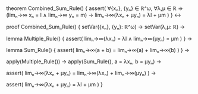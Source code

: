 theorem Combined_Sum_Rule() {
  assert(
    ∀{xₙ}, {yₙ} ∈ ℝ^ω, ∀λ,μ ∈ ℝ ⇒
    (limₙ→∞ xₙ = l ∧ limₙ→∞ yₙ = m) →
    limₙ→∞(λxₙ + μyₙ) = λl + μm
  )
} ↔

proof Combined_Sum_Rule() {
  setVar({xₙ}, {yₙ}: ℝ^ω) →
  setVar(λ,μ: ℝ) →
  
  lemma Multiple_Rule() {
    assert(
      limₙ→∞(λxₙ) = λl ∧
      limₙ→∞(μyₙ) = μm
    )
  } →

  lemma Sum_Rule() {
    assert(
      limₙ→∞(a + b) = limₙ→∞(a) + limₙ→∞(b)
    )
  } →
  
  apply(Multiple_Rule()) →
  apply(Sum_Rule(), a = λxₙ, b = μyₙ) →
  
  assert(
    limₙ→∞(λxₙ + μyₙ) = limₙ→∞(λxₙ) + limₙ→∞(μyₙ)
  ) →
  
  assert(
    limₙ→∞(λxₙ + μyₙ) = λl + μm
  )
}